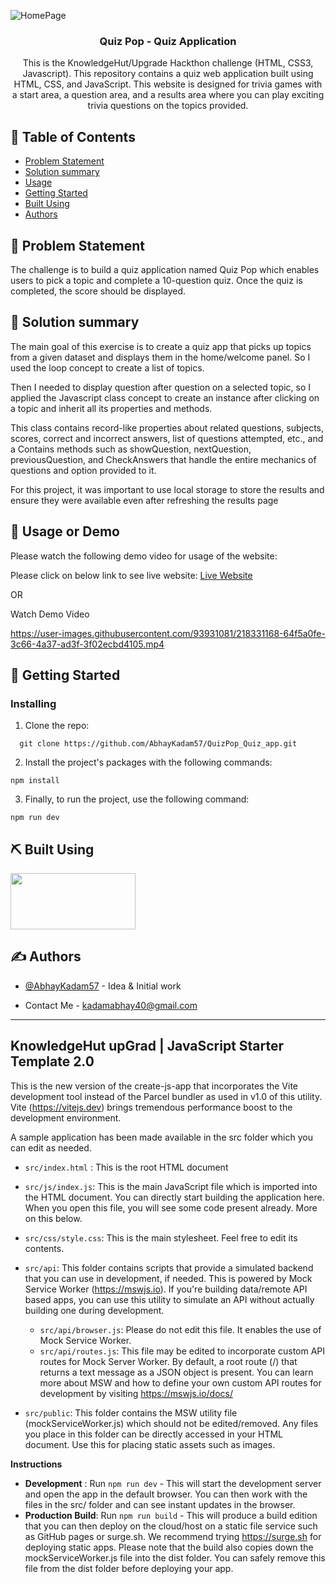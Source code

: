 ![HomePage](https://user-images.githubusercontent.com/93931081/218331108-c3425d5f-dfa4-45a7-9fd0-246c21a776ce.jpg)



<h3 align="center">Quiz Pop - Quiz Application</h3>

<p align="center">This is the KnowledgeHut/Upgrade Hackthon challenge (HTML, CSS3, Javascript). This repository contains a quiz web application built using HTML, CSS, and JavaScript. This website is designed for trivia games with a start area, a question area, and a results area where you can play exciting trivia questions on the topics provided.</p>

## 📝 Table of Contents

- [Problem Statement](#problem_statement)
- [Solution summary](#solution)
- [Usage](#usage)
- [Getting Started](#getting_started)
- [Built Using](#built_using)
- [Authors](#authors)

## 💬 Problem Statement <a name="problem_statement"></a>

The challenge is to build a quiz application named Quiz Pop which enables users to pick a topic and complete a 10-question quiz. Once the quiz is completed, the score should be displayed.

## 🧐 Solution summary <a name="solution"></a>

The main goal of this exercise is to create a quiz app that picks up topics from a given dataset and displays them in the home/welcome panel. So I used the loop concept to create a list of topics.

Then I needed to display question after question on a selected topic, so I applied the Javascript class concept to create an instance after clicking on a topic and inherit all its properties and methods.

This class contains record-like properties about related questions, subjects, scores, correct and incorrect answers, list of questions attempted, etc., and a Contains methods such as showQuestion, nextQuestion, previousQuestion, and CheckAnswers that handle the entire mechanics of questions and option provided to it.

For this project, it was important to use local storage to store the results and ensure they were available even after refreshing the results page

## 🎈 Usage or Demo <a name="usage"></a>

Please watch the following demo video for usage of the website:

Please click on below link to see live website:
[Live Website](http://quizpopapp.surge.sh/)

OR 

Watch Demo Video

https://user-images.githubusercontent.com/93931081/218331168-64f5a0fe-3c66-4a37-ad3f-3f02ecbd4105.mp4


## 🏁 Getting Started <a name = "getting_started"></a>

### Installing

1. Clone the repo:

```
  git clone https://github.com/AbhayKadam57/QuizPop_Quiz_app.git
```

2. Install the project's packages with the following commands:

```
npm install
```

3. Finally, to run the project, use the following command:

```
npm run dev
```

## ⛏️ Built Using <a name = "built_using"></a>

 <img width="200" height=90 src="https://global.discourse-cdn.com/sitepoint/original/3X/b/5/b59a78e2ed76c705f3c0dcb300f3f222aefdcd99.png"/>

## ✍️ Authors <a name = "authors"></a>

- [@AbhayKadam57](https://github.com/AbhayKadam57) - Idea & Initial work

- Contact Me - [kadamabhay40@gmail.com](kadamabhay40@gmail.com)

<hr/>

## **KnowledgeHut upGrad | JavaScript Starter Template 2.0**

This is the new version of the create-js-app that incorporates the Vite development tool instead of the Parcel bundler as used in v1.0 of this utility. Vite (https://vitejs.dev) brings tremendous performance boost to the development environment.

A sample application has been made available in the src folder which you can edit as needed.

- `src/index.html` : This is the root HTML document
- `src/js/index.js`: This is the main JavaScript file which is imported into the HTML document. You can directly start building the application here. When you open this file, you will see some code present already. More on this below.
- `src/css/style.css`: This is the main stylesheet. Feel free to edit its contents.
- `src/api`: This folder contains scripts that provide a simulated backend that you can use in development, if needed. This is powered by Mock Service Worker (https://mswjs.io). If you're building data/remote API based apps, you can use this utility to simulate an API without actually building one during development.

  - `src/api/browser.js`: Please do not edit this file. It enables the use of Mock Service Worker.
  - `src/api/routes.js`: This file may be edited to incorporate custom API routes for Mock Server Worker. By default, a root route (/) that returns a text message as a JSON object is present. You can learn more about MSW and how to define your own custom API routes for development by visiting https://mswjs.io/docs/

- `src/public`: This folder contains the MSW utility file (mockServiceWorker.js) which should not be edited/removed. Any files you place in this folder can be directly accessed in your HTML document. Use this for placing static assets such as images.

**Instructions**

- **Development** : Run `npm run dev` - This will start the development server and open the app in the default browser. You can then work with the files in the src/ folder and can see instant updates in the browser.
- **Production Build**: Run `npm run build` - This will produce a build edition that you can then deploy on the cloud/host on a static file service such as GitHub pages or surge.sh. We recommend trying https://surge.sh for deploying static apps. Please note that the build also copies down the mockServiceWorker.js file into the dist folder. You can safely remove this file from the dist folder before deploying your app.
